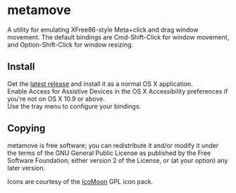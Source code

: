 # metamove

A utility for emulating XFree86-style Meta+click and drag window movement. The default bindings are Cmd-Shift-Click for window movement, and Option-Shift-Click for window resizing.

## Install
Get the [latest release](https://github.com/jmgao/metamove/releases/latest) and install it as a normal OS X application.  
Enable Access for Assistive Devices in the OS X Accessibility preferences if you're not on OS X 10.9 or above.  
Use the tray menu to configure your bindings.

## Copying
metamove is free software; you can redistribute it and/or modify it under the terms of the GNU General Public License as published by the Free Software Foundation; either version 2 of the License, or (at your option) any later version.

Icons are courtesy of the [IcoMoon](http://icomoon.io/#icons) GPL icon pack.
